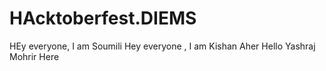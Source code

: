# HAcktoberfest.DIEMS
HEy everyone, I am Soumili
Hey everyone , I am Kishan Aher
Hello Yashraj Mohrir Here
